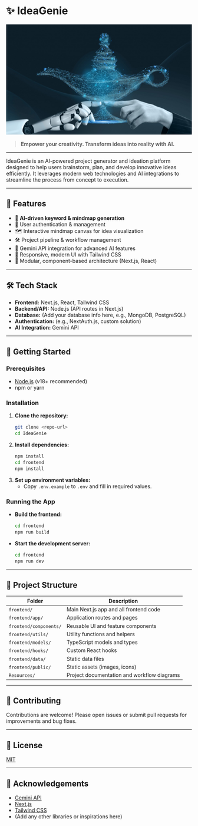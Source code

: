 # ✨ IdeaGenie

![IdeaGenie Banner](frontend/public/banner.jpg)

> **Empower your creativity. Transform ideas into reality with AI.**

---

IdeaGenie is an AI-powered project generator and ideation platform designed to help users brainstorm, plan, and develop innovative ideas efficiently. It leverages modern web technologies and AI integrations to streamline the process from concept to execution.

---

## 🚀 Features
- 🤖 **AI-driven keyword & mindmap generation**
- 👤 User authentication & management
- 🗺️ Interactive mindmap canvas for idea visualization
- 🛠️ Project pipeline & workflow management
- 🔗 Gemini API integration for advanced AI features
- 🎨 Responsive, modern UI with Tailwind CSS
- 🧩 Modular, component-based architecture (Next.js, React)

---

## 🛠️ Tech Stack
- **Frontend:** Next.js, React, Tailwind CSS
- **Backend/API:** Node.js (API routes in Next.js)
- **Database:** (Add your database info here, e.g., MongoDB, PostgreSQL)
- **Authentication:** (e.g., NextAuth.js, custom solution)
- **AI Integration:** Gemini API

---

## 🏁 Getting Started

### Prerequisites
- [Node.js](https://nodejs.org/) (v18+ recommended)
- npm or yarn

### Installation
1. **Clone the repository:**
   ```sh
   git clone <repo-url>
   cd IdeaGenie
   ```
2. **Install dependencies:**
   ```sh
   npm install
   cd frontend
   npm install
   ```
3. **Set up environment variables:**
   - Copy `.env.example` to `.env` and fill in required values.

### Running the App
- **Build the frontend:**
  ```sh
  cd frontend
  npm run build
  ```
- **Start the development server:**
  ```sh
  cd frontend
  npm run dev
  ```

---

## 📁 Project Structure
| Folder                | Description                                 |
|-----------------------|---------------------------------------------|
| `frontend/`           | Main Next.js app and all frontend code      |
| `frontend/app/`       | Application routes and pages                |
| `frontend/components/`| Reusable UI and feature components          |
| `frontend/utils/`     | Utility functions and helpers               |
| `frontend/models/`    | TypeScript models and types                 |
| `frontend/hooks/`     | Custom React hooks                          |
| `frontend/data/`      | Static data files                           |
| `frontend/public/`    | Static assets (images, icons)               |
| `Resources/`          | Project documentation and workflow diagrams |

---

## 🤝 Contributing
Contributions are welcome! Please open issues or submit pull requests for improvements and bug fixes.

---

## 📄 License
[MIT](LICENSE)

---

## 🙏 Acknowledgements
- [Gemini API](https://ai.google.dev/gemini-api)
- [Next.js](https://nextjs.org/)
- [Tailwind CSS](https://tailwindcss.com/)
- (Add any other libraries or inspirations here)

